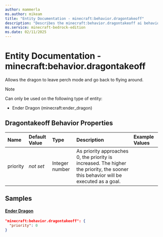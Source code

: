 ```yaml
---
author: mammerla
ms.author: mikeam
title: "Entity Documentation - minecraft:behavior.dragontakeoff"
description: "Describes the minecraft:behavior.dragontakeoff ai behavior component"
ms.service: minecraft-bedrock-edition
ms.date: 02/11/2025 
---
```


# Entity Documentation - minecraft:behavior.dragontakeoff

Allows the dragon to leave perch mode and go back to flying around.

> [!Note]
> Can only be used on the following type of entity:
> 
> * Ender Dragon (minecraft:ender_dragon)
> 

## Dragontakeoff Behavior Properties

|Name       |Default Value |Type |Description |Example Values |
|:----------|:-------------|:----|:-----------|:------------- |
| priority | *not set* | Integer number | As priority approaches 0, the priority is increased. The higher the priority, the sooner this behavior will be executed as a goal. |  | 

## Samples

#### [Ender Dragon](https://github.com/Mojang/bedrock-samples/tree/preview/behavior_pack/entities/ender_dragon.json)


```json
"minecraft:behavior.dragontakeoff": {
  "priority": 0
}
```
